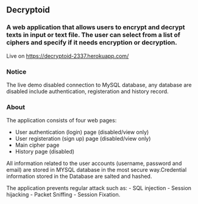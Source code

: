 ## Decryptoid

### A web application that allows users to encrypt and decrypt texts in input or text file. The user can select from a list of ciphers and specify if it needs encryption or decryption.

Live on https://decryptoid-2337.herokuapp.com/
### Notice

The live demo disabled connection to MySQL database, any database are disabled include authentication, registeration and history record.

### About

The application consists of four web pages:

- User authentication (login) page (disabled/view only)
- User registeration (sign up) page (disabled/view only)
- Main cipher page
- History page (disabled)

All information related to the user accounts (username, password and email) are stored in MYSQL database in the most secure way.Credential information stored in the Database are salted and hashed.

The application prevents regular attack such as: - SQL injection - Session hijacking - Packet Sniffing - Session Fixation.
